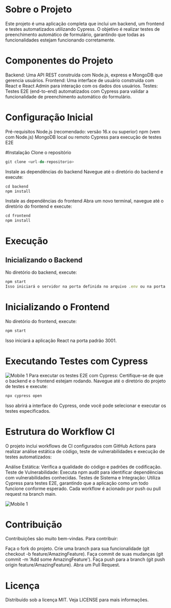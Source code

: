 # Sobre o Projeto
Este projeto é uma aplicação completa que inclui um backend, um frontend e testes automatizados utilizando Cypress. O objetivo é realizar testes de preenchimento automático de formulário, garantindo que todas as funcionalidades estejam funcionando corretamente.

# Componentes do Projeto
Backend: Uma API REST construída com Node.js, express e MongoDB que gerencia usuários.
Frontend: Uma interface de usuário construída com React e React Admin para interação com os dados dos usuários.
Testes: Testes E2E (end-to-end) automatizados com Cypress para validar a funcionalidade de preenchimento automático do formulário.

# Configuração Inicial
Pré-requisitos
Node.js (recomendado: versão 16.x ou superior)
npm (vem com Node.js)
MongoDB local ou remoto
Cypress para execução de testes E2E

#Instalação
Clone o repositório
````javascript
git clone <url-do-repositorio>
````
Instale as dependências do backend
Navegue até o diretório do backend e execute:
````javascript
cd backend
npm install
````
Instale as dependências do frontend
Abra um novo terminal, navegue até o diretório do frontend e execute:
````javascript
cd frontend
npm install
````
# Execução
## Inicializando o Backend
No diretório do backend, execute:
````javascript
npm start
Isso iniciará o servidor na porta definida no arquivo .env ou na porta padrão 3000.
````
# Inicializando o Frontend
No diretório do frontend, execute:
````javascript
npm start
````
Isso iniciará a aplicação React na porta padrão 3001.

# Executando Testes com Cypress
![Mobile 1](https://cypress-io.ghost.io/blog/content/images/2020/07/passing-test.gif)
Para executar os testes E2E com Cypress:
Certifique-se de que o backend e o frontend estejam rodando.
Navegue até o diretório do projeto de testes e execute:
````javascript
npx cypress open
````
Isso abrirá a interface do Cypress, onde você pode selecionar e executar os testes especificados.

# Estrutura do Workflow CI
O projeto inclui workflows de CI configurados com GitHub Actions para realizar análise estática de código, teste de vulnerabilidades e execução de testes automatizados:

Análise Estática: Verifica a qualidade do código e padrões de codificação.
Teste de Vulnerabilidade: Executa npm audit para identificar dependências com vulnerabilidades conhecidas.
Testes de Sistema e Integração: Utiliza Cypress para testes E2E, garantindo que a aplicação como um todo funcione conforme esperado.
Cada workflow é acionado por push ou pull request na branch main.

![Mobile 1](https://user-images.githubusercontent.com/814322/45590890-89e9c800-b8f8-11e8-8c93-620ae51be26a.png)

# Contribuição
Contribuições são muito bem-vindas. Para contribuir:

Faça o fork do projeto.
Crie uma branch para sua funcionalidade (git checkout -b feature/AmazingFeature).
Faça commit de suas mudanças (git commit -m 'Add some AmazingFeature').
Faça push para a branch (git push origin feature/AmazingFeature).
Abra um Pull Request.

# Licença
Distribuído sob a licença MIT. Veja LICENSE para mais informações.
